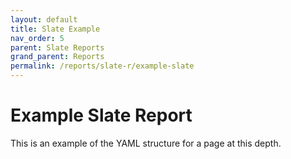 ```yaml
---
layout: default
title: Slate Example
nav_order: 5
parent: Slate Reports
grand_parent: Reports
permalink: /reports/slate-r/example-slate
---
```


# Example Slate Report
This is an example of the YAML structure for a page at this depth. 